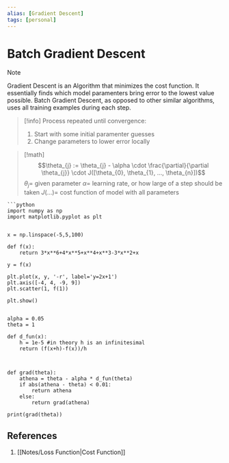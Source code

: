 ```yaml
---
alias: [Gradient Descent]
tags: [personal]
---
```

# Batch Gradient Descent

> [!note]
> Gradient Descent is an Algorithm that minimizes the cost function. It essentially finds which model paramenters bring error to the lowest value possible.
> Batch Gradient Descent, as opposed to other similar algorithms, uses all training examples during each step.

> [!info] 
> Process repeated until convergence:
> 1. Start with some initial paramenter guesses
> 2. Change parameters to lower error locally

> [!math]
> $$\theta_{j} := \theta_{j} - \alpha \cdot \frac{\partial}{\partial \theta_{j}} \cdot J([\theta_{0}, \theta_{1}, ..., \theta_{n}])$$
> $\theta_{j} =$ given parameter
> $\alpha =$ learning rate, or how large of a step should be taken
> $J(...) =$ cost function of model with all parameters

````ad-example
```python
import numpy as np
import matplotlib.pyplot as plt


x = np.linspace(-5,5,100)

def f(x):
    return 3*x**6+4*x**5+x**4+x**3-3*x**2+x

y = f(x)

plt.plot(x, y, '-r', label='y=2x+1')
plt.axis([-4, 4, -9, 9])
plt.scatter(1, f(1))

plt.show()


alpha = 0.05
theta = 1

def d_fun(x):
    h = 1e-5 #in theory h is an infinitesimal
    return (f(x+h)-f(x))/h

  

def grad(theta):
    athena = theta - alpha * d_fun(theta)
    if abs(athena - theta) < 0.01:
        return athena
    else:
        return grad(athena)
  
print(grad(theta))
````

## References
1. [[Notes/Loss Function|Cost Function]]
